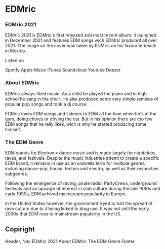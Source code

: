 # EDMric

### EDMric 2021

EDMric 2021 is EDMric's first released and most recent album. It launched in December 2021 and features EDM songs wich EDMric produced all over 2021. The image on the cover was taken by EDMric on his favourite beach in Mexico.

Listen on

Spotify
Apple Music
ITunes
Soundcloud
Youtube
Deezer

### About EDMric

EDMric always liked music. As a child he played the piano and in high school he sang in the choir. He also produced some very simple remixes of popular pop songs and took a dj course.

EDMric loves EDM songs and listenes to EDM all the time when he's at the gym, doing chores or driving the car. But in his opinion there are too few EDM songs that he relly likes, wich is why he started producing some himself.

### The EDM Genre

EDM stands for Electronix dance music and is made largely for nightclubs, raves, and festivals. Despite the music industries attemt to create a specific EDM brand, it remains in use as an umbrella term for multiple genres, including dance-pop, house, techno and electro, as well as their respective subgenres.

Following the emergence of raving, pirate radio, PartyCrews, underground festivals and an upsurge of interest in club culture during the late 1980s and early 1990s, EDM achived mainstream popularity in Europe.

In the United States however, the government tryed to halt the spread of rave culture due to it being linked to drug use. It was not until the early 2000s that EDM rose to mainstream popularity in the US.

## Copiright

Header, Nav
EDMric 2021
About EDMric
The EDM Genre
Footer
